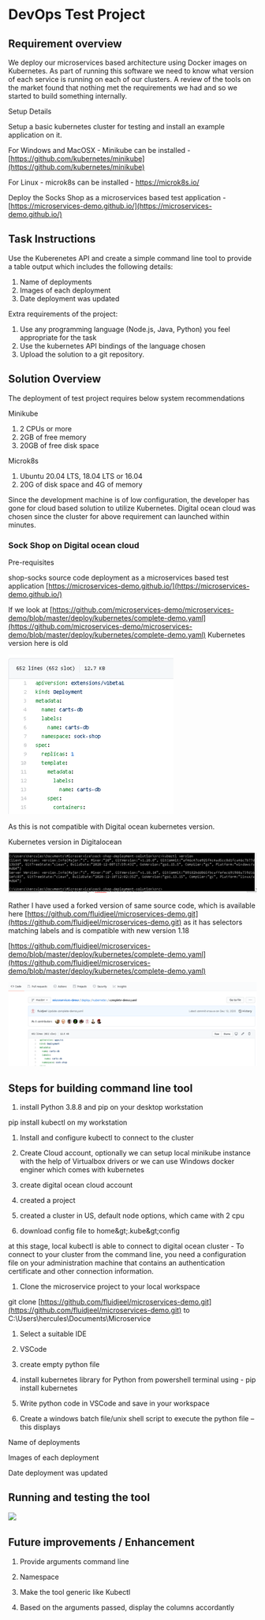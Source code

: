 # DevOps Test Project

## Requirement overview

We deploy our microservices based architecture using Docker images on Kubernetes. As part of running this software we need to know what version of each service is running on each of our clusters. A review of the tools on the market found that nothing met the requirements we had and so we started to build something internally.

Setup Details

Setup a basic kubernetes cluster for testing and install an example application on it.

For Windows and MacOSX - Minikube can be installed - [https://github.com/kubernetes/minikube](https://github.com/kubernetes/minikube)

For Linux - microk8s can be installed - https://microk8s.io/

Deploy the Socks Shop as a microservices based test application - [https://microservices-demo.github.io/](https://microservices-demo.github.io/)

## Task Instructions

Use the Kuberenetes API and create a simple command line tool to provide a table output which includes the following details:

1. Name of deployments
2. Images of each deployment
3. Date deployment was updated

Extra requirements of the project:

1. Use any programming language (Node.js, Java, Python) you feel appropriate for the task
2. Use the kubernetes API bindings of the language chosen
3. Upload the solution to a git repository.

## Solution Overview

The deployment of test project requires below system recommendations

Minikube

1. 2 CPUs or more
2. 2GB of free memory
3. 20GB of free disk space

Microk8s

1. Ubuntu 20.04 LTS, 18.04 LTS or 16.04
2. 20G of disk space and 4G of memory

Since the development machine is of low configuration, the developer has gone for cloud based solution to utilize Kubernetes. Digital ocean cloud was chosen since the cluster for above requirement can launched within minutes.

### Sock Shop on Digital ocean cloud

Pre-requisites

shop-socks source code deployment as a microservices based test application [https://microservices-demo.github.io/](https://microservices-demo.github.io/)

If we look at [https://github.com/microservices-demo/microservices-demo/blob/master/deploy/kubernetes/complete-demo.yaml](https://github.com/microservices-demo/microservices-demo/blob/master/deploy/kubernetes/complete-demo.yaml) Kubernetes version here is old

![](images/deployment-yaml.png)

As this is not compatible with Digital ocean kubernetes version.

Kubernetes version in Digitalocean

![](images/digital-ocean-version.png)

Rather I have used a forked version of same source code, which is available here [https://github.com/fluidjeel/microservices-demo.git](https://github.com/fluidjeel/microservices-demo.git) as it has selectors matching labels and is compatible with new version 1.18

[https://github.com/fluidjeel/microservices-demo/blob/master/deploy/kubernetes/complete-demo.yaml](https://github.com/fluidjeel/microservices-demo/blob/master/deploy/kubernetes/complete-demo.yaml)

![](images/complete-demo.png)

## Steps for building command line tool

1. install Python 3.8.8 and pip on your desktop workstation

pip install kubectl on my workstation

1. Install and configure kubectl to connect to the cluster
2. Create Cloud account, optionally we can setup local minikube instance with the help of Virtualbox drivers or we can use Windows docker enginer which comes with kubernetes

1. create digital ocean cloud account
2. created a project
3. created a cluster in US, default node options, which came with 2 cpu
4. download config file to home\&gt;.kube\&gt;config

at this stage, local kubectl is able to connect to digital ocean cluster - To connect to your cluster from the command line, you need a configuration file on your administration machine that contains an authentication certificate and other connection information.

1. Clone the microservice project to your local workspace

git clone [https://github.com/fluidjeel/microservices-demo.git](https://github.com/fluidjeel/microservices-demo.git) to C:\Users\hercules\Documents\Microservice

1. Select a suitable IDE

1. VSCode
2. create empty python file
3. install kubernetes library for Python from powershell terminal using - pip install kubernetes

1. Write python code in VSCode and save in your workspace
2. Create a windows batch file/unix shell script to execute the python file – this displays

Name of deployments

Images of each deployment

Date deployment was updated

## Running and testing the tool

![](images/test-output)

## Future improvements / Enhancement

1. Provide arguments command line

1. Namespace

1. Make the tool generic like Kubectl
2. Based on the arguments passed, display the columns accordantly